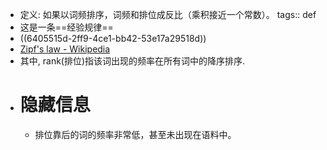 - 定义: 如果以词频排序，词频和排位成反比（乘积接近一个常数）。
  tags:: def
- 这是一条==经验规律==
- ((6405515d-2ff9-4ce1-bb42-53e17a29518d))
- [Zipf's law - Wikipedia](https://en.wikipedia.org/wiki/Zipf%27s_law)
- 其中, rank(排位)指该词出现的频率在所有词中的降序排序.
- # 隐藏信息
	- 排位靠后的词的频率非常低，甚至未出现在语料中。